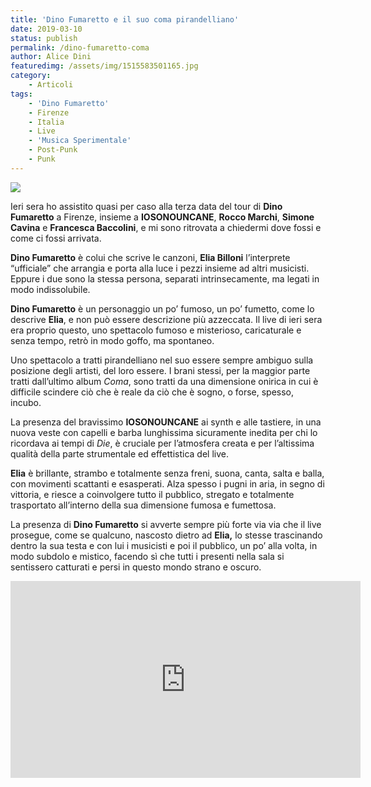 ```yaml
---
title: 'Dino Fumaretto e il suo coma pirandelliano'
date: 2019-03-10
status: publish
permalink: /dino-fumaretto-coma
author: Alice Dini
featuredimg: /assets/img/1515583501165.jpg
category:
    - Articoli
tags:
    - 'Dino Fumaretto'
    - Firenze
    - Italia
    - Live
    - 'Musica Sperimentale'
    - Post-Punk
    - Punk
---
```

![](/assets/img/1515583501165.jpg)

Ieri sera ho assistito quasi per caso alla terza data del tour di **Dino Fumaretto** a Firenze, insieme a **IOSONOUNCANE**, **Rocco Marchi**, **Simone Cavina** e **Francesca Baccolini**, e mi sono ritrovata a chiedermi dove fossi e come ci fossi arrivata.

**Dino Fumaretto** è colui che scrive le canzoni, **Elia Billoni** l’interprete “ufficiale” che arrangia e porta alla luce i pezzi insieme ad altri musicisti. Eppure i due sono la stessa persona, separati intrinsecamente, ma legati in modo indissolubile.

**Dino Fumaretto** è un personaggio un po’ fumoso, un po’ fumetto, come lo descrive **Elia**, e non può essere descrizione più azzeccata. Il live di ieri sera era proprio questo, uno spettacolo fumoso e misterioso, caricaturale e senza tempo, retrò in modo goffo, ma spontaneo.

Uno spettacolo a tratti pirandelliano nel suo essere sempre ambiguo sulla posizione degli artisti, del loro essere. I brani stessi, per la maggior parte tratti dall’ultimo album *Coma*, sono tratti da una dimensione onirica in cui è difficile scindere ciò che è reale da ciò che è sogno, o forse, spesso, incubo.

La presenza del bravissimo **IOSONOUNCANE** ai synth e alle tastiere, in una nuova veste con capelli e barba lunghissima sicuramente inedita per chi lo ricordava ai tempi di *Die*, è cruciale per l’atmosfera creata e per l’altissima qualità della parte strumentale ed effettistica del live.

**Elia** è brillante, strambo e totalmente senza freni, suona, canta, salta e balla, con movimenti scattanti e esasperati. Alza spesso i pugni in aria, in segno di vittoria, e riesce a coinvolgere tutto il pubblico, stregato e totalmente trasportato all’interno della sua dimensione fumosa e fumettosa.

La presenza di **Dino Fumaretto** si avverte sempre più forte via via che il live prosegue, come se qualcuno, nascosto dietro ad **Elia,** lo stesse trascinando dentro la sua testa e con lui i musicisti e poi il pubblico, un po’ alla volta, in modo subdolo e mistico, facendo sì che tutti i presenti nella sala si sentissero catturati e persi in questo mondo strano e oscuro.

<iframe allowfullscreen="allowfullscreen" frameborder="0" height="315" src="http://www.youtube-nocookie.com/embed/fbhhg7vCDYA" width="560"></iframe>
